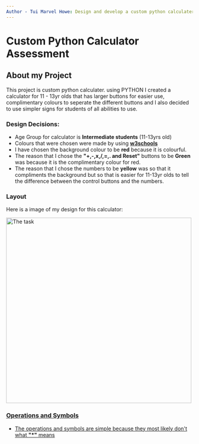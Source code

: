 ```yaml
---
Author - Tui Marvel Howe: Design and develop a custom python calculater
---
```



# Custom Python Calculator Assessment

## About my Project
This project is custom python calculater. using PYTHON I created a calculator for 11 - 13yr olds that has larger buttons for easier use, complimentary colours to seperate the different buttons and I also decided to use simpler signs for students of all abilities to use. 

### Design Decisions:
- Age Group for calculator is **Intermediate students** (11-13yrs old)
- Colours that were chosen were made by using [**w3schools**](https://www.w3schools.com/colors/colors_picker.asp)
- I have chosen the background colour to be **red** because it is colourful.
- The reason that I chose the **"+,-,x,/,=,. and Reset"** buttons to be **Green** was because it is the complimentary colour for red.
- The reason that I chose the numbers to be **yellow** was so that it compliments the background but so that is easier for 11-13yr olds to tell the difference between the control buttons and the numbers.

### Layout
Here is a image of my design for this calculator:

<a href="task"><image src="https://github.com/Tui-howe/Custom-Python-Calculator-Assessment/blob/main/Calculator_Design_LOFI.jpg?raw=true" title="The task" width=500>

### Operations and Symbols
- The operations and symbols are simple because they most likely don't what **"*"** means

